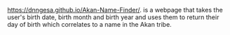 https://dnngesa.github.io/Akan-Name-Finder/. is a webpage that takes the user's birth date, birth month and birth year and uses them to return their day of birth which correlates to a name in the Akan tribe.
